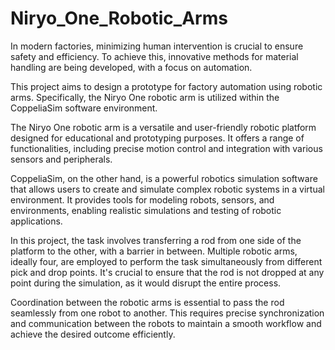 # Niryo_One_Robotic_Arms


In modern factories, minimizing human intervention is crucial to ensure safety and efficiency. To achieve this, innovative methods for material handling are being developed, with a focus on automation.

This project aims to design a prototype for factory automation using robotic arms. Specifically, the Niryo One robotic arm is utilized within the CoppeliaSim software environment.

The Niryo One robotic arm is a versatile and user-friendly robotic platform designed for educational and prototyping purposes. It offers a range of functionalities, including precise motion control and integration with various sensors and peripherals.

CoppeliaSim, on the other hand, is a powerful robotics simulation software that allows users to create and simulate complex robotic systems in a virtual environment. It provides tools for modeling robots, sensors, and environments, enabling realistic simulations and testing of robotic applications.

In this project, the task involves transferring a rod from one side of the platform to the other, with a barrier in between. Multiple robotic arms, ideally four, are employed to perform the task simultaneously from different pick and drop points. It's crucial to ensure that the rod is not dropped at any point during the simulation, as it would disrupt the entire process.

Coordination between the robotic arms is essential to pass the rod seamlessly from one robot to another. This requires precise synchronization and communication between the robots to maintain a smooth workflow and achieve the desired outcome efficiently.
